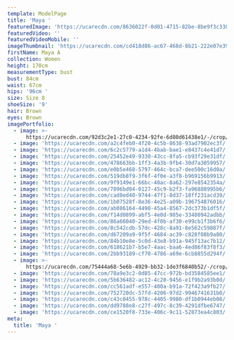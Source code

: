 ```yaml
---
template: ModelPage
title: 'Maya '
featuredImage: 'https://ucarecdn.com/8636022f-0d01-4715-82be-8be9f3c33042/'
featuredVideo: ''
featuredVideoMobile: ''
imageThumbnail: 'https://ucarecdn.com/cd418d86-ac67-468d-8b21-222e07e39da2/'
firstName: Maya A
collection: Women
height: 170cm
measurementType: bust
bust: 84cm
waist: 67cm
hips: '96cm '
size: Size 8
shoeSize: '9'
hair: Brown
eyes: Brown
imagePortfolio:
  - image: >-
      https://ucarecdn.com/92d3c2e1-27c0-4234-92fe-6d80d61438e1/-/crop/1218x1917/236,0/-/preview/
  - image: 'https://ucarecdn.com/a2c4feb0-4f20-4c5b-8638-93ad7902ec3f/'
  - image: 'https://ucarecdn.com/6c2c5779-a1d4-4bab-bae1-e8437c4e41d7/'
  - image: 'https://ucarecdn.com/25452e49-9330-43cc-8fa5-cb93f29e31df/'
  - image: 'https://ucarecdn.com/478663bb-1ff3-4a3b-9fb4-30d7a3059957/'
  - image: 'https://ucarecdn.com/e0b5e468-5797-464c-bca7-dee500c16d0a/'
  - image: 'https://ucarecdn.com/519db8f9-3f6f-4f0e-a3f8-b969156b9913/'
  - image: 'https://ucarecdn.com/9f9149e1-66bc-40ac-8a62-297e8542354a/'
  - image: 'https://ucarecdn.com/7896bd04-0127-45c9-b2f3-fa96888995b6/'
  - image: 'https://ucarecdn.com/cad8ed40-9744-47f1-8d37-18ff231acd39/'
  - image: 'https://ucarecdn.com/1b07528f-8e36-4e25-a09b-196754876016/'
  - image: 'https://ucarecdn.com/ab086164-4498-45a4-8567-2dc373b1df5f/'
  - image: 'https://ucarecdn.com/f14d0899-abf5-4e0d-985e-33480942adbb/'
  - image: 'https://ucarecdn.com/86a66040-29ed-4f0b-af30-e99cb1f3b6f6/'
  - image: 'https://ucarecdn.com/8c542cdb-57dc-428c-8a91-8e562c59887f/'
  - image: 'https://ucarecdn.com/d67209a9-9f5f-4684-ac39-c828f08b9a80/'
  - image: 'https://ucarecdn.com/84b10e8e-5c0d-43e8-b91a-945f13ac7b12/'
  - image: 'https://ucarecdn.com/618621b7-b5e7-4aac-baa6-4ed86f83f8f3/'
  - image: 'https://ucarecdn.com/2bb93189-cf70-4786-a69e-6cb8855d294f/'
  - image: >-
      https://ucarecdn.com/75444a68-5e6b-4929-bb32-1de3f6840b52/-/crop/796x1095/349,0/-/preview/
  - image: 'https://ucarecdn.com/78a9e3c2-0d85-47cc-972b-bd3584585ee1/'
  - image: 'https://ucarecdn.com/5b636482-ac12-4c20-9456-e1f9b2a93b0d/'
  - image: 'https://ucarecdn.com/cc561adf-e557-400a-b91a-72f423a9fb27/'
  - image: 'https://ucarecdn.com/752720dc-57fd-4206-97d2-9946741631b0/'
  - image: 'https://ucarecdn.com/c43c0455-978c-4405-9980-df1b0944eb08/'
  - image: 'https://ucarecdn.com/dd9788e8-c27f-497c-8c39-4291dfbe6747/'
  - image: 'https://ucarecdn.com/ce1520f8-733e-406c-9c11-52873ea4c803/'
meta:
  title: 'Maya '
---
```


